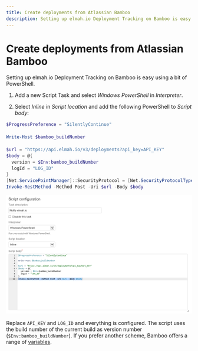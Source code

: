```yaml
---
title: Create deployments from Atlassian Bamboo
description: Setting up elmah.io Deployment Tracking on Bamboo is easy using a bit of PowerShell. Learn how to monitor new deployments from Bamboo here.
---
```


# Create deployments from Atlassian Bamboo

Setting up elmah.io Deployment Tracking on Bamboo is easy using a bit of PowerShell.

1. Add a new Script Task and select *Windows PowerShell* in *Interpreter*.

2. Select *Inline* in *Script location* and add the following PowerShell to *Script body*:

```powershell
$ProgressPreference = "SilentlyContinue"

Write-Host $bamboo_buildNumber

$url = "https://api.elmah.io/v3/deployments?api_key=API_KEY"
$body = @{
  version = $Env:bamboo_buildNumber
  logId = "LOG_ID"
}
[Net.ServicePointManager]::SecurityProtocol = [Net.SecurityProtocolType]::Tls12
Invoke-RestMethod -Method Post -Uri $url -Body $body
```

![PowerShell task in Bamboo](images/bamboo.png)

Replace `API_KEY` and `LOG_ID` and everything is configured. The script uses the build number of the current build as version number (`$Env:bamboo_buildNumber`). If you prefer another scheme, Bamboo offers a range of <a href="https://confluence.atlassian.com/bamboo/bamboo-variables-289277087.html" target="_blank" rel="noopener noreferrer">variables</a>.